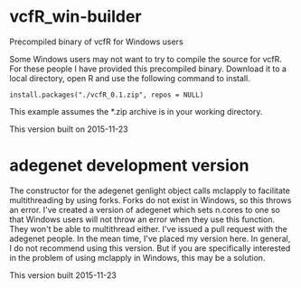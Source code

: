 # vcfR_win-builder
Precompiled binary of vcfR for Windows users



Some Windows users may not want to try to compile the source for vcfR.
For these people I have provided this precompiled binary.
Download it to a local directory, open R and use the following command to install.

    install.packages("./vcfR_0.1.zip", repos = NULL)


This example assumes the *.zip archive is in your working directory.


This version built on 2015-11-23



# adegenet development version

The constructor for the adegenet genlight object calls mclapply to facilitate multithreading by using forks.
Forks do not exist in Windows, so this throws an error.
I've created a version of adegenet which sets n.cores to one so that Windows users will not throw an error when they use this function.
They won't be able to multithread either.
I've issued a pull request with the adegenet people.
In the mean time, I've placed my version here.
In general, I do not recommend using this version.
But if you are specifically interested in the problem of using mclapply in Windows, this may be a solution.

This version built 2015-11-23


